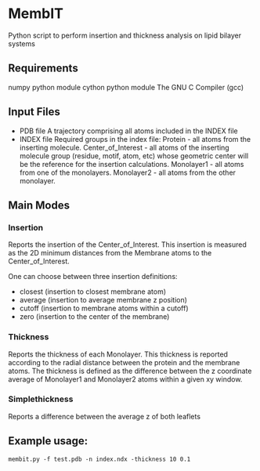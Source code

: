 # MembIT

Python script to perform insertion and thickness analysis on lipid bilayer systems

## Requirements
numpy python module
cython python module
The GNU C Compiler (gcc)

## Input Files
- PDB file
A trajectory comprising all atoms included in the INDEX file
- INDEX file
Required groups in the index file:
Protein - all atoms from the inserting molecule.
Center_of_Interest - all atoms of the inserting molecule group
          (residue, motif, atom, etc) whose geometric center will
          be the reference for the insertion calculations.
Monolayer1 - all atoms from one of the monolayers.
Monolayer2 - all atoms from the other monolayer.

## Main Modes
### Insertion
Reports the insertion of the Center_of_Interest.
This insertion is measured as the 2D minimum distances
from the Membrane atoms to the Center_of_Interest.

One can choose between three insertion definitions:
- closest (insertion to closest membrane atom)
- average (insertion to average membrane z position)
- cutoff  (insertion to membrane atoms within a cutoff)
- zero    (insertion to the center of the membrane)

### Thickness
Reports the thickness of each Monolayer.
This thickness is reported according to the radial distance between
the protein and the membrane atoms.
The thickness is defined as the difference between the z coordinate
average of Monolayer1 and Monolayer2 atoms within a given xy window.

### Simplethickness
Reports a difference between the average z of both leaflets


## Example usage:
```
membit.py -f test.pdb -n index.ndx -thickness 10 0.1
```
